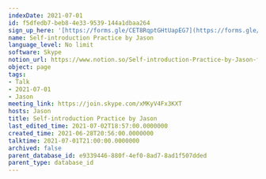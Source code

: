 ```yaml
---
indexDate: 2021-07-01
id: f5dfedb7-beb8-4e33-9539-144a1dbaa264
sign_up_here: '[https://forms.gle/CET8RqptGHtUapEG7](https://forms.gle/CET8RqptGHtUapEG7)'
name: Self-introduction Practice by Jason
language_level: No limit
software: Skype
notion_url: https://www.notion.so/Self-introduction-Practice-by-Jason-f5dfedb7beb84e339539144a1dbaa264
object: page
tags:
- Talk
- 2021-07-01
- Jason
meeting_link: https://join.skype.com/xMKyV4Fx3KXT
hosts: Jason
title: Self-introduction Practice by Jason
last_edited_time: 2021-07-02T18:57:00.0000000
created_time: 2021-06-28T20:56:00.0000000
talktime: 2021-07-01T21:00:00.0000000
archived: false
parent_database_id: e9339446-880f-4ef0-8ad7-8ad1f507dded
parent_type: database_id
---
```







